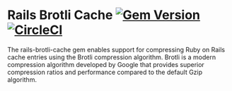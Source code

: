 # Rails Brotli Cache [![Gem Version](https://badge.fury.io/rb/rails-brotli-cache.svg)](https://badge.fury.io/rb/rails-brotli-cache) [![CircleCI](https://circleci.com/gh/pawurb/rails-brotli-cache.svg?style=svg)](https://circleci.com/gh/pawurb/rails-brotli-cache)

The rails-brotli-cache gem enables support for compressing Ruby on Rails cache entries using the Brotli compression algorithm. Brotli is a modern compression algorithm developed by Google that provides superior compression ratios and performance compared to the default Gzip algorithm.

